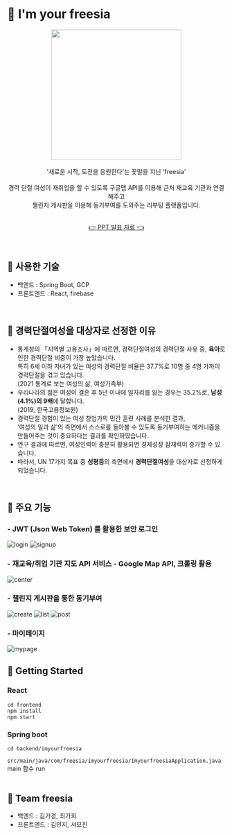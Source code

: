 # 🌻 I'm your freesia
<div align="center">
  <img src="https://s3.us-west-2.amazonaws.com/secure.notion-static.com/3d8605a2-c2e6-438e-87e1-0b74cfdf5b9b/Untitled.png?X-Amz-Algorithm=AWS4-HMAC-SHA256&X-Amz-Content-Sha256=UNSIGNED-PAYLOAD&X-Amz-Credential=AKIAT73L2G45EIPT3X45%2F20220204%2Fus-west-2%2Fs3%2Faws4_request&X-Amz-Date=20220204T201610Z&X-Amz-Expires=86400&X-Amz-Signature=50232c662f4fce016aa83230cff973e4a3a364a767076130b6ec5ccb21d5c235&X-Amz-SignedHeaders=host&response-content-disposition=filename%20%3D%22Untitled.png%22&x-id=GetObject" width="300px" /> <br />
  <br>'새로운 시작, 도전을 응원한다'는 꽃말을 지닌 'freesia'<br><br/>
  경력 단절 여성이 재취업을 할 수 있도록 구글맵 API를 이용해 근처 재교육 기관과 연결해주고 
  <br>챌린지 게시판을 이용해 동기부여를 도와주는 리부팅 플랫폼입니다.<br><br/>

  [👉 PPT 발표 자료 👈](https://docs.google.com/presentation/d/1iVA4pRimgRgOpxvsks351BGSBZd1rr4HEsVz5tUc_io/edit?usp=sharing&resourcekey=0-QGNHxsn91SOJnj24AKjv1w)
</div><br/>


## 🌻 사용한 기술
- 백엔드 : Spring Boot, GCP   
- 프론트엔드 : React, firebase 
<br/>
  
## 🌻 경력단절여성을 대상자로 선정한 이유
- 통계청의 「지역별 고용조사」에 따르면, 경력단절여성의 경력단절 사유 중, **육아**로 인한 경력단절 비중이 가장 높았습니다. <br>특히 6세 이하 자녀가 있는 여성의 경력단절 비율은 37.7%로 10명 중 4명 가까이 경력단절을 겪고 있습니다. <br>(2021 통계로 보는 여성의 삶, 여성가족부)
- 우리나라의 젊은 여성이 결혼 후 5년 이내에 일자리를 잃는 경우는 35.2%로, **남성(4.1%)의 9배**에 달합니다. <br>(2019, 한국고용정보원)
- 경력단절 경험이 있는 여성 창업가의 민간 훈련 사례를 분석한 결과, <br>‘여성의 일과 삶’의 측면에서 스스로를 돌아볼 수 있도록 동기부여하는 메커니즘을 만들어주는 것이 중요하다는 결과를 확인하였습니다.
- 연구 결과에 따르면, 여성인력이 충분히 활용되면 경제성장 잠재력이 증가할 수 있습니다.
- 따라서, UN 17가지 목표 중 **성평등**의 측면에서 **경력단절여성**을 대상자로 선정하게 되었습니다.
<br/>

## 🌻 주요 기능
### - JWT (Json Web Token) 를 활용한 보안 로그인<br/>
![login](https://user-images.githubusercontent.com/87821678/152628468-a187cb70-2f2d-4e12-855f-c6f7d69c0209.PNG)
![signup](https://user-images.githubusercontent.com/87821678/152628470-152778b6-07f5-41d3-8890-54e0c96dcda9.PNG)
<br/>
### - 재교육/취업 기관 지도 API 서비스 - Google Map API, 크롤링 활용<br/>
![center](https://user-images.githubusercontent.com/87821678/152629203-ae7c91d1-bfef-4a9c-a317-3d0709d1a1fe.PNG)
<br/>
### - 챌린지 게시판을 통한 동기부여<br/>
![create](https://user-images.githubusercontent.com/87821678/152629038-88b75100-9cbe-4e57-9d1e-6995a87ebdec.PNG)
![list](https://user-images.githubusercontent.com/87821678/152629037-0fccd2ad-6eb7-4b78-bee8-9434ab38f2d5.PNG)
![post](https://user-images.githubusercontent.com/87821678/152629036-c2583815-3691-4e2b-bbeb-de86e8d8331d.PNG)
<br/>
### - 마이페이지<br/>
![mypage](https://user-images.githubusercontent.com/87821678/152629379-eb44b0ff-b5f0-4589-9698-61fa4ab076e2.PNG)

## 🌻 Getting Started
### React
```
cd frontend
npm install
npm start
```

### Spring boot
```
cd backend/imyourfreesia
```
`src/main/java/com/freesia/imyourfreesia/ImyourfreesiaApplication.java` main 함수 run<br><br/>


## 🌻 Team freesia
- 백엔드 : 김가경, 최가희
- 프론트엔드 : 김민지, 서묘진

